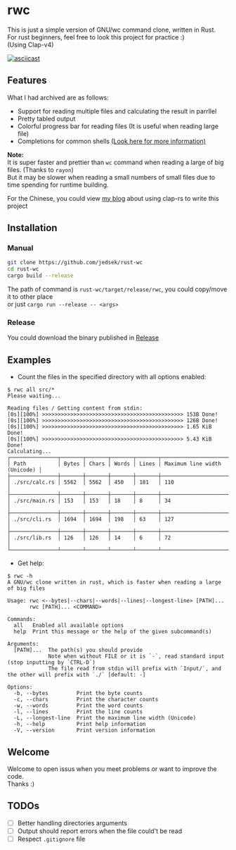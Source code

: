# rwc
This is just a simple version of GNU/wc command clone, written in Rust.  
For rust beginners, feel free to look this project for practice :)  
(Using Clap-v4)  

[![asciicast](https://asciinema.org/a/533324.svg)](https://asciinema.org/a/533324)

## Features
What I had archived are as follows:
- Support for reading multiple files and calculating the result in parrllel
- Pretty tabled output
- Colorful progress bar for reading files (It is useful when reading large file)
- Completions for common shells [(Look here for more information)](/completions/)

**Note:**  
It is super faster and prettier than `wc` command when reading a large of big files. (Thanks to `rayon`)  
But it may be slower when reading a small numbers of small files due to time spending for runtime building.

For the Chinese, you could view [my blog](https://jedsek.xyz/posts/rust-clap/guide) about using clap-rs to write this project  

## Installation

### Manual

```bash
git clone https://github.com/jedsek/rust-wc
cd rust-wc
cargo build --release
```

The path of command is `rust-wc/target/release/rwc`, you could copy/move it to other place  
or just `cargo run --release -- <args>`

### Release
You could download the binary published in [Release](https://github.com/Jedsek/rust-wc/releases/)

## Examples

- Count the files in the specified directory with all options enabled:

```
$ rwc all src/*
Please waiting...

Reading files / Getting content from stdin:
[0s][100%] >>>>>>>>>>>>>>>>>>>>>>>>>>>>>>>>>>>>>>>>>>>>> 153B Done!
[0s][100%] >>>>>>>>>>>>>>>>>>>>>>>>>>>>>>>>>>>>>>>>>>>>> 126B Done!
[0s][100%] >>>>>>>>>>>>>>>>>>>>>>>>>>>>>>>>>>>>>>>>>>>>> 1.65 KiB Done!
[0s][100%] >>>>>>>>>>>>>>>>>>>>>>>>>>>>>>>>>>>>>>>>>>>>> 5.43 KiB Done!
Calculating...
┌───────────────┬───────┬───────┬───────┬───────┬──────────────────────────────┐
│ Path          │ Bytes │ Chars │ Words │ Lines │ Maximum line width (Unicode) │
├───────────────┼───────┼───────┼───────┼───────┼──────────────────────────────┤
│ ./src/calc.rs │ 5562  │ 5562  │ 450   │ 181   │ 110                          │
├───────────────┼───────┼───────┼───────┼───────┼──────────────────────────────┤
│ ./src/main.rs │ 153   │ 153   │ 18    │ 8     │ 34                           │
├───────────────┼───────┼───────┼───────┼───────┼──────────────────────────────┤
│ ./src/cli.rs  │ 1694  │ 1694  │ 198   │ 63    │ 127                          │
├───────────────┼───────┼───────┼───────┼───────┼──────────────────────────────┤
│ ./src/lib.rs  │ 126   │ 126   │ 14    │ 6     │ 72                           │
└───────────────┴───────┴───────┴───────┴───────┴──────────────────────────────┘
```

- Get help:

```
$ rwc -h
A GNU/wc clone written in rust, which is faster when reading a large of big files

Usage: rwc <--bytes|--chars|--words|--lines|--longest-line> [PATH]...
       rwc [PATH]... <COMMAND>

Commands:
  all   Enabled all available options
  help  Print this message or the help of the given subcommand(s)

Arguments:
  [PATH]...  The path(s) you should provide
             Note when without FILE or it is `-`, read standard input (stop inputting by `CTRL-D`)
             The file read from stdin will prefix with `Input/`, and the other will prefix with `./` [default: -]

Options:
  -b, --bytes         Print the byte counts
  -c, --chars         Print the character counts
  -w, --words         Print the word counts
  -l, --lines         Print the line counts
  -L, --longest-line  Print the maximum line width (Unicode)
  -h, --help          Print help information
  -V, --version       Print version information
```

## Welcome
Welcome to open issus when you meet problems or want to improve the code.  
Thanks :)

## TODOs
- [ ] Better handling directories arguments
- [ ] Output should report errors when the file could't be read
- [ ] Respect `.gitignore` file
